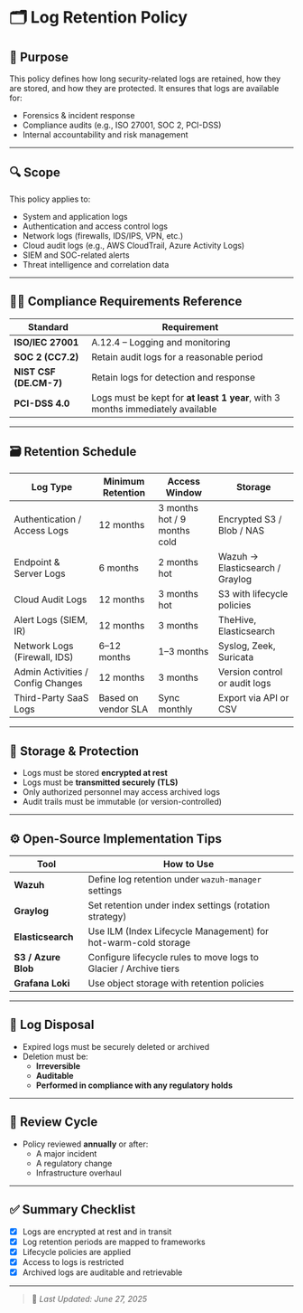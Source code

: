 # 🗂️ Log Retention Policy

## 🎯 Purpose

This policy defines how long security-related logs are retained, how they are stored, and how they are protected. It ensures that logs are available for:

- Forensics & incident response
- Compliance audits (e.g., ISO 27001, SOC 2, PCI-DSS)
- Internal accountability and risk management

---

## 🔍 Scope

This policy applies to:

- System and application logs  
- Authentication and access control logs  
- Network logs (firewalls, IDS/IPS, VPN, etc.)  
- Cloud audit logs (e.g., AWS CloudTrail, Azure Activity Logs)  
- SIEM and SOC-related alerts  
- Threat intelligence and correlation data  

---

## 🧑‍⚖️ Compliance Requirements Reference

| Standard | Requirement |
|----------|-------------|
| **ISO/IEC 27001** | A.12.4 – Logging and monitoring |
| **SOC 2 (CC7.2)** | Retain audit logs for a reasonable period |
| **NIST CSF (DE.CM-7)** | Retain logs for detection and response |
| **PCI-DSS 4.0** | Logs must be kept for **at least 1 year**, with 3 months immediately available |

---

## 🗃️ Retention Schedule

| Log Type | Minimum Retention | Access Window | Storage |
|----------|-------------------|----------------|---------|
| Authentication / Access Logs | 12 months | 3 months hot / 9 months cold | Encrypted S3 / Blob / NAS |
| Endpoint & Server Logs | 6 months | 2 months hot | Wazuh → Elasticsearch / Graylog |
| Cloud Audit Logs | 12 months | 3 months hot | S3 with lifecycle policies |
| Alert Logs (SIEM, IR) | 12 months | 3 months | TheHive, Elasticsearch |
| Network Logs (Firewall, IDS) | 6–12 months | 1–3 months | Syslog, Zeek, Suricata |
| Admin Activities / Config Changes | 12 months | 3 months | Version control or audit logs |
| Third-Party SaaS Logs | Based on vendor SLA | Sync monthly | Export via API or CSV |

---

## 🔐 Storage & Protection

- Logs must be stored **encrypted at rest**
- Logs must be **transmitted securely (TLS)**
- Only authorized personnel may access archived logs
- Audit trails must be immutable (or version-controlled)

---

## ⚙️ Open-Source Implementation Tips

| Tool | How to Use |
|------|------------|
| **Wazuh** | Define log retention under `wazuh-manager` settings |
| **Graylog** | Set retention under index settings (rotation strategy) |
| **Elasticsearch** | Use ILM (Index Lifecycle Management) for hot-warm-cold storage |
| **S3 / Azure Blob** | Configure lifecycle rules to move logs to Glacier / Archive tiers |
| **Grafana Loki** | Use object storage with retention policies |

---

## 🚨 Log Disposal

- Expired logs must be securely deleted or archived
- Deletion must be:
  - **Irreversible**
  - **Auditable**
  - **Performed in compliance with any regulatory holds**

---

## 🔄 Review Cycle

- Policy reviewed **annually** or after:
  - A major incident
  - A regulatory change
  - Infrastructure overhaul

---

## ✅ Summary Checklist

- [x] Logs are encrypted at rest and in transit  
- [x] Log retention periods are mapped to frameworks  
- [x] Lifecycle policies are applied  
- [x] Access to logs is restricted  
- [x] Archived logs are auditable and retrievable  

---

> 🔄 _Last Updated: June 27, 2025_
